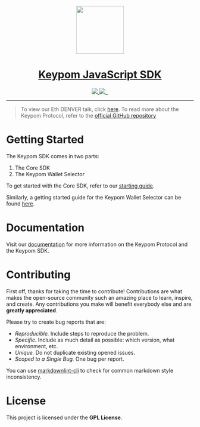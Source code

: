<p align="center">
  <a href="https://docs.keypom.xyz/">
    <picture>
      <img src="https://cloudflare-ipfs.com/ipfs/bafybeightypuoqly32gsrivh4efckhdv6wsefiynpnonlem6ts3ypgdm7e" height="128">
    </picture>
    <h1 align="center">Keypom JavaScript SDK</h1>
  </a>
</p>

<p align="center">
  <a aria-label="Made by Ben Kurrek" href="https://github.com/BenKurrek">
    <img src="https://img.shields.io/badge/MADE%20BY-Ben%20Kurrek-000000.svg?style=for-the-badge">
  </a>
  <a aria-label="Made by Matt Lockyer" href="https://github.com/mattlockyer">
    <img src="https://img.shields.io/badge/MADE%20BY-Matt%20Lockyer-000000.svg?style=for-the-badge">
  </a>
  <a aria-label="License" href="https://github.com/keypom/keypom-js/blob/main/LICENSE">
    <img alt="" src="https://img.shields.io/badge/License-GNU%20GPL-green?style=for-the-badge">
  </a>
  <a aria-label="Join the community" href="https://t.me/+OqI-cKxQU05lZDIx">
    <img alt="" src="https://img.shields.io/badge/Join%20The-community-blueviolet.svg?style=for-the-badge">
  </a>
</p>

---


> To view our Eth DENVER talk, click [here](https://youtu.be/oHj-GjFi6g4).
> To read more about the Keypom Protocol, refer to the [official GitHub repository](https://github.com/keypom/keypom#about)

# Getting Started

The Keypom SDK comes in two parts:
1. The Core SDK
2. The Keypom Wallet Selector

To get started with the Core SDK, refer to our [starting guide](https://github.com/keypom/keypom-js/tree/main/packages/core/README.md).

Similarly, a getting started guide for the Keypom Wallet Selector can be found [here](https://github.com/keypom/keypom-js/tree/main/packages/selector/README.md).

# Documentation

Visit our [documentation](https://docs.keypom.xyz/) for more information on the Keypom Protocol and the Keypom SDK.

# Contributing

First off, thanks for taking the time to contribute! Contributions are what makes the open-source community such an amazing place to learn, inspire, and create. Any contributions you make will benefit everybody else and are **greatly appreciated**.

Please try to create bug reports that are:

- _Reproducible._ Include steps to reproduce the problem.
- _Specific._ Include as much detail as possible: which version, what environment, etc.
- _Unique._ Do not duplicate existing opened issues.
- _Scoped to a Single Bug._ One bug per report.

You can use [markdownlint-cli](https://github.com/igorshubovych/markdownlint-cli) to check for common markdown style inconsistency.

# License

This project is licensed under the **GPL License**.